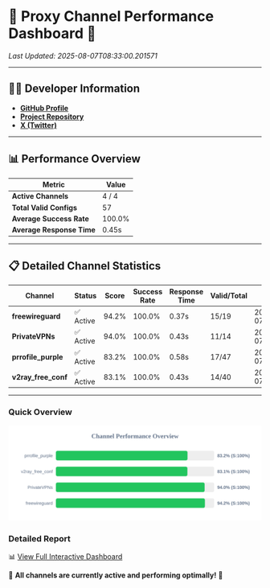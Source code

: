# 🌟 Proxy Channel Performance Dashboard 🌟

_Last Updated: 2025-08-07T08:33:00.201571_

---

## 👩‍💻 Developer Information

- **[GitHub Profile](https://github.com/4n0nymou3)**  
- **[Project Repository](https://github.com/4n0nymou3/multi-proxy-config-fetcher)**  
- **[X (Twitter)](https://x.com/4n0nymou3)**  

---

## 📊 Performance Overview

| Metric                | Value       |
|-----------------------|-------------|
| **Active Channels**   | 4 / 4       |
| **Total Valid Configs** | 57          |
| **Average Success Rate** | 100.0%      |
| **Average Response Time** | 0.45s       |

---

## 📋 Detailed Channel Statistics

| Channel          | Status     | Score  | Success Rate | Response Time | Valid/Total | Last Success               |
|------------------|------------|--------|--------------|---------------|-------------|----------------------------|
| **freewireguard**  | ✅ Active  | 94.2%  | 100.0% | 0.37s         | 15/19       | 2025-08-07T08:33:00.199549 |
| **PrivateVPNs**  | ✅ Active  | 94.0%  | 100.0% | 0.43s         | 11/14       | 2025-08-07T08:32:59.798055 |
| **prrofile_purple**  | ✅ Active  | 83.2%  | 100.0% | 0.58s         | 17/47       | 2025-08-07T08:32:58.840979 |
| **v2ray_free_conf**  | ✅ Active  | 83.1%  | 100.0% | 0.43s         | 14/40       | 2025-08-07T08:32:59.320535 |

---

### Quick Overview
<div align="center">
  <a href="https://raw.githubusercontent.com/nullluser/NullRepo/refs/heads/main/assets/channel_stats_chart.svg">
    <img src="https://raw.githubusercontent.com/nullluser/NullRepo/refs/heads/main/assets/channel_stats_chart.svg" alt="Source Performance Statistics" width="800">
  </a>
</div>

### Detailed Report
📊 [View Full Interactive Dashboard](https://htmlpreview.github.io/?https://github.com/nullluser/NullRepo/blob/main/assets/performance_report.html)

🎉 **All channels are currently active and performing optimally!** 🎉
